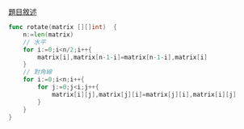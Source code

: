 [題目敘述](https://leetcode.cn/problems/rotate-image/)

```go
func rotate(matrix [][]int)  {
    n:=len(matrix)
    // 水平
    for i:=0;i<n/2;i++{
        matrix[i],matrix[n-1-i]=matrix[n-1-i],matrix[i]
    }
    // 對角線
    for i:=0;i<n;i++{
        for j:=0;j<i;j++{
            matrix[i][j],matrix[j][i]=matrix[j][i],matrix[i][j]
        }
    }
}
